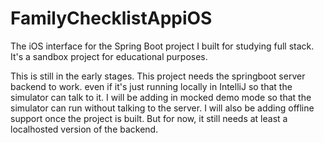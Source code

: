 # FamilyChecklistAppiOS
The iOS interface for the Spring Boot project I built for studying full stack.
It's a sandbox project for educational purposes.

This is still in the early stages. 
This project needs the springboot server backend to work. even if it's just running locally in IntelliJ so that the simulator can talk to it.
I will be adding in mocked demo mode so that the simulator can run without talking to the server.
I will also be adding offline support once the project is built.
But for now, it still needs at least a localhosted version of the backend.

